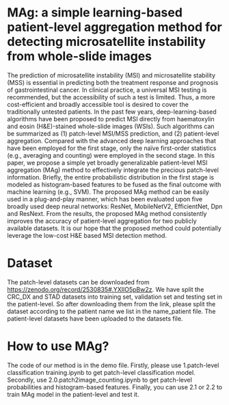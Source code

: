 # MAg: a simple learning-based patient-level aggregation method for detecting microsatellite instability from whole-slide images
The prediction of microsatellite instability (MSI) and microsatellite stability (MSS) is essential in predicting both the treatment response and prognosis of gastrointestinal cancer. In clinical practice, a universal MSI testing is recommended, but the accessibility of such a test is limited. Thus, a more cost-efficient and broadly accessible tool is desired to cover the traditionally untested patients. In the past few years, deep-learning-based algorithms have been proposed to predict MSI directly from haematoxylin and eosin (H&E)-stained whole-slide images (WSIs). Such algorithms can be summarized as (1) patch-level MSI/MSS prediction, and (2) patient-level aggregation. Compared with the advanced deep learning approaches that have been employed for the first stage, only the naïve first-order statistics (e.g., averaging and counting) were employed in the second stage. In this paper, we propose a simple yet broadly generalizable patient-level MSI aggregation (MAg) method to effectively integrate the precious patch-level information. Briefly, the entire probabilistic distribution in the first stage is modeled as histogram-based features to be fused as the final outcome with machine learning (e.g., SVM). The proposed MAg method can be easily used in a plug-and-play manner, which has been evaluated upon five broadly used deep neural networks: ResNet, MobileNetV2, EfficientNet, Dpn and ResNext. From the results, the proposed MAg method consistently improves the accuracy of patient-level aggregation for two publicly available datasets. It is our hope that the proposed method could potentially leverage the low-cost H&E based MSI detection method.
# Dataset
The patch-level datasets can be downloaded from https://zenodo.org/record/2530835#.YXIlO5pBw2z. We have split the CRC_DX and STAD datasets into training set, validation set and testing set in the patient-level. So after downloading them from the link, please split the dataset according to the patient name we list in the name_patient file. 
The patient-level datasets have been uploaded to the datasets file.
# How to use MAg?
The code of our method is in the demo file. Firstly, please use 1.patch-level classification training.ipynb to get patch-level classification model. Secondly, use 2.0.patch2image_counting.ipynb to get patch-level probabilities and histogram-based features. Finally, you can use 2.1 or 2.2 to train MAg model in the patient-level and test it.
